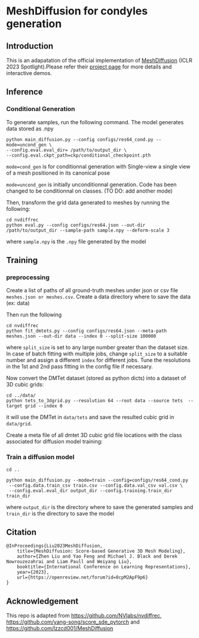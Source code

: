 # MeshDiffusion for condyles generation



## Introduction

This is an adapatation of the official implementation of [MeshDiffusion](https://openreview.net/forum?id=0cpM2ApF9p6) (ICLR 2023 Spotlight).Please refer their [project page](https://meshdiffusion.github.io) for more details and interactive demos.



## Inference

### Conditional Generation

To generate samples, run the following command. The model generates data stored as .npy
```
python main_diffusion.py --config configs/res64_cond.py --mode=uncond_gen \
--config.eval.eval_dir= /path/to/output_dir \
--config.eval.ckpt_path=ckp/conditional_checkpoint.pth
```
`mode=cond_gen` is for conditionnal generation with Single-view a single view of a mesh positioned in its canonical pose

`mode=uncond_gen` is initially unconditionnal generation. Code has been changed to be conditionnal on classes. (TO DO: add another mode)

Then, transform the grid data generated to meshes by running the following:
```
cd nvdiffrec
python eval.py --config configs/res64.json --out-dir /path/to/output_dir --sample-path sample.npy --deform-scale 3 
```

where `sample.npy` is the `.npy` file generated by the model


## Training


### preprocessing

Create a list of paths of all ground-truth meshes under json or csv file `meshes.json or meshes.csv`.
Create a data directory where to save the data (ex: data)

Then run the following

```
cd nvdiffrec
python fit_dmtets.py --config configs/res64.json --meta-path meshes.json --out-dir data --index 0 --split-size 100000
```

where `split_size` is set to any large number greater than the dataset size. In case of batch fitting with multiple jobs, change `split_size` to a suitable number and assign a different `index` for different jobs. Tune the resolutions in the 1st and 2nd pass fitting in the config file if necessary.

Now convert the DMTet dataset (stored as python dicts) into a dataset of 3D cubic grids:

```
cd ../data/
python tets_to_3dgrid.py --resolution 64 --root data --source tets  --target grid --index 0
```

it will use the DMTet in `data/tets` and save the resulted cubic grid in `data/grid`.

Create a meta file of all dmtet 3D cubic grid file locations with the class associated for diffusion model training:


### Train a diffusion model

```
cd ..

python main_diffusion.py --mode=train --config=configs/res64_cond.py
 --config.data.train_csv train.csv --config.data.val_csv val.csv \ 
 --config.eval.eval_dir output_dir --config.training.train_dir train_dir
```

where `output_dir` is the directory where to save the generated samples and `train_dir` is the directory to save the model

## Citation
```
@InProceedings{Liu2023MeshDiffusion,
    title={MeshDiffusion: Score-based Generative 3D Mesh Modeling},
    author={Zhen Liu and Yao Feng and Michael J. Black and Derek Nowrouzezahrai and Liam Paull and Weiyang Liu},
    booktitle={International Conference on Learning Representations},
    year={2023},
    url={https://openreview.net/forum?id=0cpM2ApF9p6}
}
```

## Acknowledgement

This repo is adapted from https://github.com/NVlabs/nvdiffrec, https://github.com/yang-song/score_sde_pytorch and https://github.com/lzzcd001/MeshDiffusion